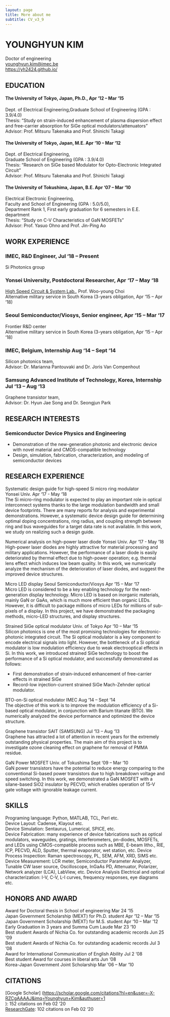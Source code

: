 ```yaml
---
layout: page
title: More about me
subtitle: CV_v3_9
---
```

# YOUNGHYUN KIM
Doctor of engineering  
younghyun.kim@imec.be  
https://yh2424.github.io/  

## EDUCATION
#### The University of Tokyo, Japan, Ph.D., Apr ‘12 – Mar ‘15  
Dept. of Electrical Engineering,Graduate School of Engineering (GPA : 3.9/4.0)  
Thesis: “Study on strain-induced enhancement of plasma dispersion effect and free-carrier absorption for SiGe optical modulators/attenuators”  
Advisor: Prof. Mitsuru Takenaka and Prof. Shinichi Takagi
#### The University of Tokyo, Japan, M.E.			  		Apr ‘10 – Mar ‘12  
Dept. of Electrical Engineering,  
Graduate School of Engineering (GPA : 3.9/4.0)  
Thesis: “Research on SiGe based Modulator for Opto-Electronic Integrated Circuit”  
Advisor: Prof. Mitsuru Takenaka and Prof. Shinichi Takagi  
#### The University of Tokushima, Japan, B.E.				Apr ‘07 – Mar ‘10  
Electrical Electronic Engineering,   
Faculty and School of Engineering (GPA : 5.0/5.0),  
Department Rank 1, First early graduation for 6 semesters in E.E. department  
Thesis: “Study on C-V Characteristics of GaN MOSFETs”  
Advisor: Prof. Yasuo Ohno and Prof. Jin-Ping Ao  

##  WORK EXPERIENCE									    
### IMEC, R&D Engineer, Jul ‘18 – Present
Si Photonics group
### Yonsei University, Postdoctoral Researcher, Apr ‘17 – May ‘18
[High Speed Circuit & System Lab.](http://tera.yonsei.ac.kr/index.php), Prof. Woo-young Choi  
Alternative military service in South Korea (3-years obligation, Apr ‘15 – Apr ‘18)
### Seoul Semiconductor/Viosys, Senior engineer, Apr ‘15 – Mar ‘17
Frontier R&D center  
Alternative military service in South Korea (3-years obligation, Apr ‘15 – Apr ‘18)
### IMEC, Belgium, Internship						Aug ‘14 – Sept ‘14
Silicon photonics team,  
Advisor: Dr. Marianna Pantouvaki and Dr. Joris Van Compenhout
### Samsung Advanced Institute of Technology, Korea, Internship		Jul ‘13 – Aug ‘13
Graphene transistor team,  
Advisor: Dr. Hyun Jae Song and Dr. Seongjun Park

## RESEARCH INTERESTS								    
### Semiconductor Device Physics and Engineering    
- 	Demonstration of the new-generation photonic and electronic device with novel material and CMOS-compatible technology  
-   Design, simulation, fabrication, characterization, and modeling of semiconductor devices

## RESEARCH EXPERIENCE								    
Systematic design guide for high-speed Si micro ring modulator	  
Yonsei Univ.	Apr ‘17 - May ‘18   
	  The Si micro-ring modulator is expected to play an important role in optical interconnect systems thanks to the large modulation bandwidth and small device footprints.  There are many reports for analysis and experimental demonstrations. However, a systematic device design guide for determining optimal doping concentrations, ring radius, and coupling strength between ring and bus waveguides for a target data rate is not available.  In this work, we study on realizing such a design guide.  

Numerical analysis on high-power laser diode		Yonsei Univ.	Apr ‘17 - May ‘18   
	  High-power laser diodes are highly attractive for material processing and military applications.  However, the performance of a laser diode is easily deteriorated by thermal effect due to high-power operation; e.g. thermal lens effect which induces low beam quality.  In this work, we numerically analyze the mechanism of the deterioration of laser diodes, and suggest the improved device structures.   

Micro LED display			Seoul Semiconductor/Viosys	Apr ‘15 – Mar ‘17   
	  Micro LED is considered to be a key enabling technology for the next-generation display technology. Micro LED is based on inorganic materials, mainly GaN or GaAs, which is much more efficient than organic LEDs. However, it is difficult to package millions of micro LEDs for millions of sub-pixels of a display. In this project, we have demonstrated the packaging methods, micro-LED structures, and display structures.

Strained SiGe optical modulator		Univ. of Tokyo		Apr ‘10 – Mar ‘15  
	Silicon photonics is one of the most promising technologies for electronic-photonic integrated circuit.  The Si optical modulator is a key component to encode electrical signals into light.  However, the bottleneck of a Si optical modulator is low modulation efficiency due to weak electrooptical effects in Si. In this work, we introduced strained SiGe technology to boost the performance of a Si optical modulator, and successfully demonstrated as follows:  
-	First demonstration of strain-induced enhancement of free-carrier effects in strained SiGe 
-	Record-low injection-current strained SiGe Mach-Zehnder optical modulator.

BTO-on-Si optical modulator			IMEC			Aug ‘14 – Sept ‘14  
	  The objective of this work is to improve the modulation efficiency of a Si-based optical modulator, in conjunction with Barium titanate (BTO).  We numerically analyzed the device performance and optimized the device structure.
	  
Graphene transistor				SAIT (SAMSUNG)	Jul ‘13 – Aug ‘13  
	  Graphene has attracted a lot of attention in recent years for the extremely outstanding physical properties.  The main aim of this project is to investigate ozone cleaning effect on graphene for removal of PMMA residue. 

GaN Power MOSFET				Univ. of Tokushima	Sept ‘09 – Mar ‘10  
	  GaN power transistors have the potential to reduce energy comparing to the conventional Si-based power transistors due to high breakdown voltage and speed switching. In this work, we demonstrated a GaN MOSFET with a silane-based SiO2 insulator by PECVD, which enables operation of 15-V gate voltage with ignorable leakage current.

## SKILLS										    
Programing language: Python, MATLAB, TCL, Perl etc.  
Device Layout: Cadense, Klayout etc.  
Device Simulation: Sentaurus, Lumerical, SPICE, etc.  
Device Fabrication: many experience of device fabrications such as optical modulators, waveguides, gratings, interferometers, pn-diodes, MOSFETs, and LEDs using CMOS-compatible process such as MBE, E-beam litho., RIE, ICP, PECVD, ALD, Sputter, thermal evaporator, wet station, etc.
Device Process Inspection: Raman spectroscopy, PL, SEM, AFM, XRD, SIMS etc.
Device Measurement: LCR meter, Semiconductor Parameter Analyzer, Tunable CW laser source, Oscilloscope, InGaAs PD, Attenuator, Polarizer, Network analyzer (LCA), LabView, etc.
Device Analysis Electrical and optical characterization: I-V, C-V, L-I curves, frequency responses, eye diagrams etc.

## HONORS AND AWARD								    
Award for Doctoral thesis in School of engineering				Mar 24 ‘15  
Japan Government Scholarship (MEXT) for Ph.D. student			Apr ‘12 – Mar ‘15  
Japan Government Scholarship (MEXT) for M.S. student			Apr ‘10 – Mar ‘12  
Early Graduation in 3 years and Summa Cum Laude 			Mar 23 ‘10  
Best student Awards of Nichia Co. for outstanding academic records 	Jun 25 ‘09  
Best student Awards of Nichia Co. for outstanding academic records		Jul 3 ‘08  
Award for International Communication of English Ability			Jul 2 ‘08  
Best student Award for courses in liberal arts 			 	Jun ‘08	  
Korea-Japan Government Joint Scholarship				Mar ‘06 – Mar ‘10  

## CITATIONS										    
[Google Scholar] (https://scholar.google.com/citations?hl=en&user=-X-RZCgAAAAJ&imq=Younghyun+Kim&authuser=1  
): 152 citations on Feb 02 ’20   
[ResearchGate](https://www.researchgate.net/profile/Younghyun_Kim4): 102 citations on Feb 02 ‘20  
